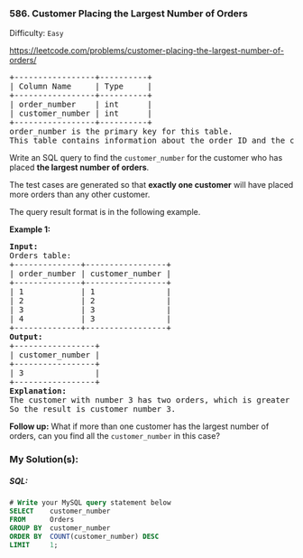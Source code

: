 ### 586. Customer Placing the Largest Number of Orders

Difficulty: `Easy`

https://leetcode.com/problems/customer-placing-the-largest-number-of-orders/


<pre>+-----------------+----------+
| Column Name     | Type     |
+-----------------+----------+
| order_number    | int      |
| customer_number | int      |
+-----------------+----------+
order_number is the primary key for this table.
This table contains information about the order ID and the customer ID.
</pre>
<p>Write an SQL query to find the <code>customer_number</code> for the customer who has placed <strong>the largest number of orders</strong>.</p>
<p>The test cases are generated so that <strong>exactly one customer</strong> will have placed more orders than any other customer.</p>
<p>The query result format is in the following example.</p>
<p><strong class="example">Example 1:</strong></p>
<pre><strong>Input:</strong> 
Orders table:
+--------------+-----------------+
| order_number | customer_number |
+--------------+-----------------+
| 1            | 1               |
| 2            | 2               |
| 3            | 3               |
| 4            | 3               |
+--------------+-----------------+
<strong>Output:</strong> 
+-----------------+
| customer_number |
+-----------------+
| 3               |
+-----------------+
<strong>Explanation:</strong> 
The customer with number 3 has two orders, which is greater than either customer 1 or 2 because each of them only has one order. 
So the result is customer_number 3.
</pre>
<p><strong>Follow up:</strong> What if more than one customer has the largest number of orders, can you find all the <code>customer_number</code> in this case?</p>

### My Solution(s):

##### SQL:

```sql
# Write your MySQL query statement below
SELECT    customer_number
FROM      Orders
GROUP BY  customer_number
ORDER BY  COUNT(customer_number) DESC
LIMIT     1;
```
